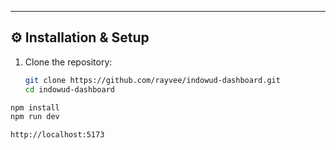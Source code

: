 
---

## ⚙️ Installation & Setup

1. Clone the repository:
   ```bash
   git clone https://github.com/rayvee/indowud-dashboard.git
   cd indowud-dashboard
  ```bash
npm install
npm run dev

http://localhost:5173
